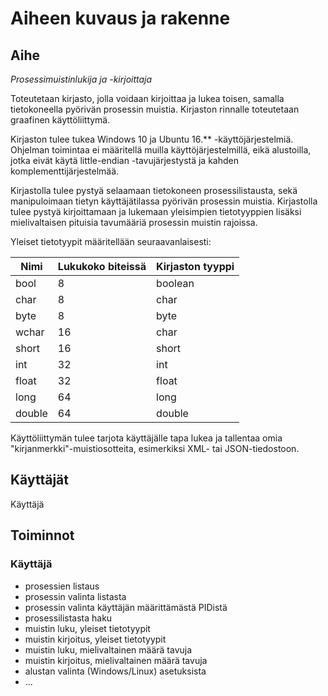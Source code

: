 # Aiheen kuvaus ja rakenne

## Aihe
*Prosessimuistinlukija ja -kirjoittaja*

Toteutetaan kirjasto, jolla voidaan kirjoittaa ja lukea toisen, samalla 
tietokoneella pyörivän prosessin muistia. Kirjaston rinnalle toteutetaan
graafinen käyttöliittymä. 

Kirjaston tulee tukea Windows 10 ja Ubuntu 16.** -käyttöjärjestelmiä.
Ohjelman toimintaa ei määritellä muilla käyttöjärjestelmillä, eikä
alustoilla, jotka eivät käytä little-endian -tavujärjestystä ja kahden
komplementtijärjestelmää.

Kirjastolla tulee pystyä selaamaan tietokoneen prosessilistausta, sekä
manipuloimaan tietyn käyttäjätilassa pyörivän prosessin muistia. Kirjastolla
tulee pystyä kirjoittamaan ja lukemaan yleisimpien tietotyyppien lisäksi
mielivaltaisen pituisia tavumääriä prosessin muistin rajoissa.

Yleiset tietotyypit määritellään seuraavanlaisesti:

| Nimi | Lukukoko biteissä | Kirjaston tyyppi
|------|-------------------|-----------------
| bool | 8 | boolean
| char | 8 | char
| byte | 8 | byte
| wchar | 16 | char
| short | 16 | short
| int | 32 | int
| float | 32 | float
| long | 64 | long
| double | 64 | double

Käyttöliittymän tulee tarjota käyttäjälle tapa lukea ja tallentaa omia
"kirjanmerkki"-muistiosotteita, esimerkiksi XML- tai JSON-tiedostoon.

## Käyttäjät
Käyttäjä

## Toiminnot
### Käyttäjä
* prosessien listaus
* prosessin valinta listasta
* prosessin valinta käyttäjän määrittämästä PIDistä
* prosessilistasta haku
* muistin luku, yleiset tietotyypit
* muistin kirjoitus, yleiset tietotyypit
* muistin luku, mielivaltainen määrä tavuja
* muistin kirjoitus, mielivaltainen määrä tavuja
* alustan valinta (Windows/Linux) asetuksista
* ...
